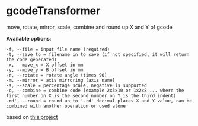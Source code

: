 # gcodeTransformer
move, rotate, mirror, scale, combine and round up X and Y of gcode

**Available options**:
```
-f, --file = input file name (required)
-t, --save_to = filename in to save (if not specified, it will return the code generated)
-x, --move_x = X offset in mm
-y, --move_y = B offset in mm
-r, --rotate = rotate angle (times 90)
-m, --mirror = axis mirroring (axis name)
-s, --scale = percentage scale, negative is supported
-c, --combine = combine code (example 2x3x10 or 1x2x8 ... where the first number on X is the second number on Y is the third indent)
-rd', --round = round up to '-rd' decimal places X and Y value, can be combined with another operation or used alone
```

based on <a href="https://github.com/tguruslan/gcode_move_and_rotate">this project</a>

